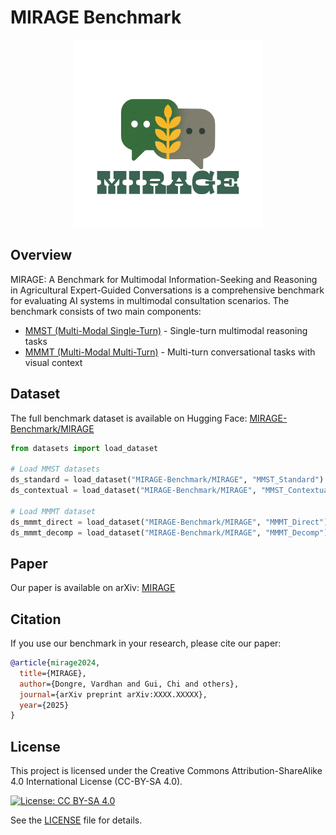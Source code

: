 # MIRAGE Benchmark

<div align="center">
  <img src="assets/data-logo.png" alt="MIRAGE Data Logo" width="300"/>
</div>

## Overview

MIRAGE: A Benchmark for Multimodal Information-Seeking and Reasoning in Agricultural Expert-Guided Conversations is a comprehensive benchmark for evaluating AI systems in multimodal consultation scenarios. The benchmark consists of two main components:

- [MMST (Multi-Modal Single-Turn)](MMST/README.md) - Single-turn multimodal reasoning tasks
- [MMMT (Multi-Modal Multi-Turn)](MMMT/README.md) - Multi-turn conversational tasks with visual context

## Dataset

The full benchmark dataset is available on Hugging Face:
[MIRAGE-Benchmark/MIRAGE](https://huggingface.co/MIRAGE-Benchmark)

```python
from datasets import load_dataset

# Load MMST datasets
ds_standard = load_dataset("MIRAGE-Benchmark/MIRAGE", "MMST_Standard")
ds_contextual = load_dataset("MIRAGE-Benchmark/MIRAGE", "MMST_Contextual")

# Load MMMT dataset
ds_mmmt_direct = load_dataset("MIRAGE-Benchmark/MIRAGE", "MMMT_Direct")
ds_mmmt_decomp = load_dataset("MIRAGE-Benchmark/MIRAGE", "MMMT_Decomp")
```

## Paper

Our paper is available on arXiv:
[MIRAGE](https://arxiv.org/abs/XXXX.XXXXX)

## Citation

If you use our benchmark in your research, please cite our paper:

```bibtex
@article{mirage2024,
  title={MIRAGE},
  author={Dongre, Vardhan and Gui, Chi and others},
  journal={arXiv preprint arXiv:XXXX.XXXXX},
  year={2025}
}
```

## License

This project is licensed under the Creative Commons Attribution-ShareAlike 4.0 International License (CC-BY-SA 4.0).

[![License: CC BY-SA 4.0](https://img.shields.io/badge/License-CC%20BY--SA%204.0-lightgrey.svg)](https://creativecommons.org/licenses/by-sa/4.0/)

See the [LICENSE](LICENSE) file for details.
